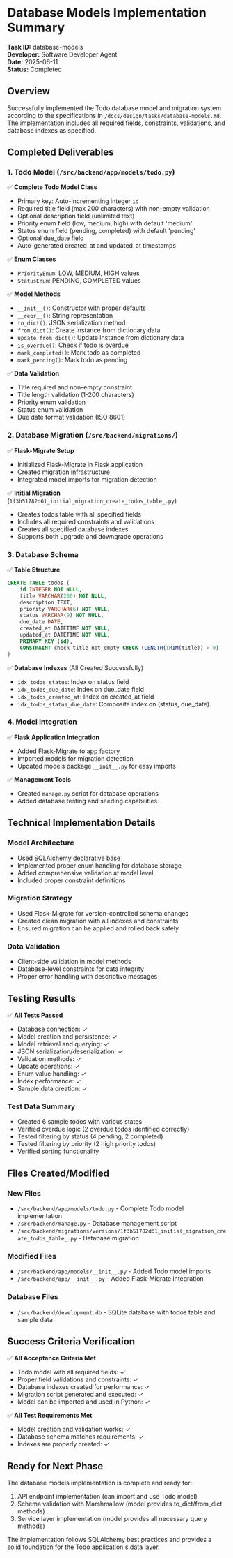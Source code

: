 # Database Models Implementation Summary

**Task ID:** database-models  
**Developer:** Software Developer Agent  
**Date:** 2025-06-11  
**Status:** Completed  

## Overview

Successfully implemented the Todo database model and migration system according to the specifications in `/docs/design/tasks/database-models.md`. The implementation includes all required fields, constraints, validations, and database indexes as specified.

## Completed Deliverables

### 1. Todo Model (`/src/backend/app/models/todo.py`)

✅ **Complete Todo Model Class**
- Primary key: Auto-incrementing integer `id`
- Required title field (max 200 characters) with non-empty validation
- Optional description field (unlimited text)
- Priority enum field (low, medium, high) with default 'medium'
- Status enum field (pending, completed) with default 'pending'
- Optional due_date field
- Auto-generated created_at and updated_at timestamps

✅ **Enum Classes**
- `PriorityEnum`: LOW, MEDIUM, HIGH values
- `StatusEnum`: PENDING, COMPLETED values

✅ **Model Methods**
- `__init__()`: Constructor with proper defaults
- `__repr__()`: String representation
- `to_dict()`: JSON serialization method
- `from_dict()`: Create instance from dictionary data
- `update_from_dict()`: Update instance from dictionary data
- `is_overdue()`: Check if todo is overdue
- `mark_completed()`: Mark todo as completed
- `mark_pending()`: Mark todo as pending

✅ **Data Validation**
- Title required and non-empty constraint
- Title length validation (1-200 characters)
- Priority enum validation
- Status enum validation  
- Due date format validation (ISO 8601)

### 2. Database Migration (`/src/backend/migrations/`)

✅ **Flask-Migrate Setup**
- Initialized Flask-Migrate in Flask application
- Created migration infrastructure
- Integrated model imports for migration detection

✅ **Initial Migration** (`1f3b51782d61_initial_migration_create_todos_table_.py`)
- Creates todos table with all specified fields
- Includes all required constraints and validations
- Creates all specified database indexes
- Supports both upgrade and downgrade operations

### 3. Database Schema

✅ **Table Structure**
```sql
CREATE TABLE todos (
    id INTEGER NOT NULL, 
    title VARCHAR(200) NOT NULL, 
    description TEXT, 
    priority VARCHAR(6) NOT NULL, 
    status VARCHAR(9) NOT NULL, 
    due_date DATE, 
    created_at DATETIME NOT NULL, 
    updated_at DATETIME NOT NULL, 
    PRIMARY KEY (id), 
    CONSTRAINT check_title_not_empty CHECK (LENGTH(TRIM(title)) > 0)
)
```

✅ **Database Indexes** (All Created Successfully)
- `idx_todos_status`: Index on status field
- `idx_todos_due_date`: Index on due_date field  
- `idx_todos_created_at`: Index on created_at field
- `idx_todos_status_due_date`: Composite index on (status, due_date)

### 4. Model Integration

✅ **Flask Application Integration**
- Added Flask-Migrate to app factory
- Imported models for migration detection
- Updated models package `__init__.py` for easy imports

✅ **Management Tools**
- Created `manage.py` script for database operations
- Added database testing and seeding capabilities

## Technical Implementation Details

### Model Architecture
- Used SQLAlchemy declarative base
- Implemented proper enum handling for database storage
- Added comprehensive validation at model level
- Included proper constraint definitions

### Migration Strategy
- Used Flask-Migrate for version-controlled schema changes
- Created clean migration with all indexes and constraints
- Ensured migration can be applied and rolled back safely

### Data Validation
- Client-side validation in model methods
- Database-level constraints for data integrity
- Proper error handling with descriptive messages

## Testing Results

✅ **All Tests Passed**
- Database connection: ✓
- Model creation and persistence: ✓
- Model retrieval and querying: ✓
- JSON serialization/deserialization: ✓
- Validation methods: ✓
- Update operations: ✓
- Enum value handling: ✓
- Index performance: ✓
- Sample data creation: ✓

### Test Data Summary
- Created 6 sample todos with various states
- Verified overdue logic (2 overdue todos identified correctly)
- Tested filtering by status (4 pending, 2 completed)
- Tested filtering by priority (2 high priority todos)
- Verified sorting functionality

## Files Created/Modified

### New Files
- `/src/backend/app/models/todo.py` - Complete Todo model implementation
- `/src/backend/manage.py` - Database management script
- `/src/backend/migrations/versions/1f3b51782d61_initial_migration_create_todos_table_.py` - Database migration

### Modified Files
- `/src/backend/app/models/__init__.py` - Added Todo model imports
- `/src/backend/app/__init__.py` - Added Flask-Migrate integration

### Database Files
- `/src/backend/development.db` - SQLite database with todos table and sample data

## Success Criteria Verification

✅ **All Acceptance Criteria Met**
- Todo model with all required fields: ✓
- Proper field validations and constraints: ✓
- Database indexes created for performance: ✓
- Migration script generated and executed: ✓
- Model can be imported and used in Python: ✓

✅ **All Test Requirements Met**
- Model creation and validation works: ✓
- Database schema matches requirements: ✓
- Indexes are properly created: ✓

## Ready for Next Phase

The database models implementation is complete and ready for:
1. API endpoint implementation (can import and use Todo model)
2. Schema validation with Marshmallow (model provides to_dict/from_dict methods)
3. Service layer implementation (model provides all necessary query methods)

The implementation follows SQLAlchemy best practices and provides a solid foundation for the Todo application's data layer.